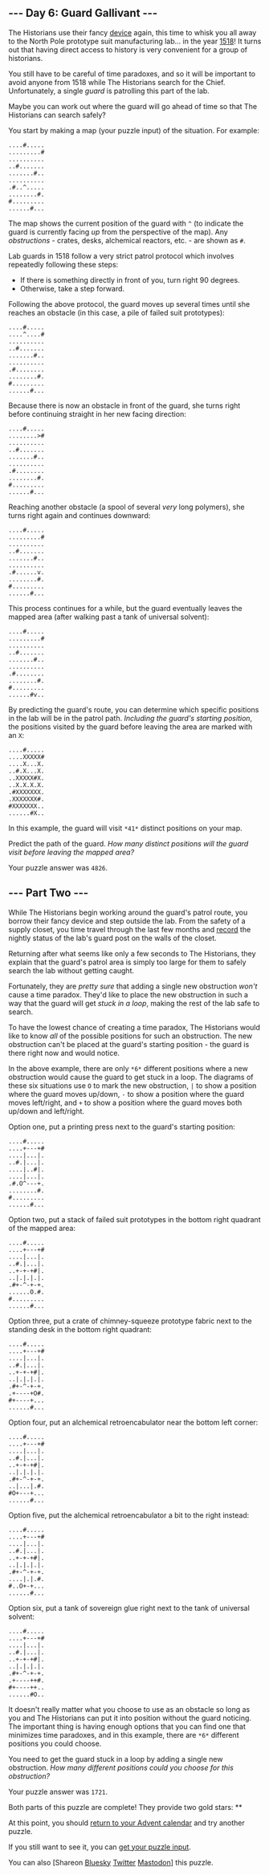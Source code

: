 \--- Day 6: Guard Gallivant ---
----------

The Historians use their fancy [device](4) again, this time to whisk you all away to the North Pole prototype suit manufacturing lab... in the year [1518](/2018/day/5)! It turns out that having direct access to history is very convenient for a group of historians.

You still have to be careful of time paradoxes, and so it will be important to avoid anyone from 1518 while The Historians search for the Chief. Unfortunately, a single *guard* is patrolling this part of the lab.

Maybe you can work out where the guard will go ahead of time so that The Historians can search safely?

You start by making a map (your puzzle input) of the situation. For example:

```
....#.....
.........#
..........
..#.......
.......#..
..........
.#..^.....
........#.
#.........
......#...

```

The map shows the current position of the guard with `^` (to indicate the guard is currently facing *up* from the perspective of the map). Any *obstructions* - crates, desks, alchemical reactors, etc. - are shown as `#`.

Lab guards in 1518 follow a very strict patrol protocol which involves repeatedly following these steps:

* If there is something directly in front of you, turn right 90 degrees.
* Otherwise, take a step forward.

Following the above protocol, the guard moves up several times until she reaches an obstacle (in this case, a pile of failed suit prototypes):

```
....#.....
....^....#
..........
..#.......
.......#..
..........
.#........
........#.
#.........
......#...

```

Because there is now an obstacle in front of the guard, she turns right before continuing straight in her new facing direction:

```
....#.....
........>#
..........
..#.......
.......#..
..........
.#........
........#.
#.........
......#...

```

Reaching another obstacle (a spool of several *very* long polymers), she turns right again and continues downward:

```
....#.....
.........#
..........
..#.......
.......#..
..........
.#......v.
........#.
#.........
......#...

```

This process continues for a while, but the guard eventually leaves the mapped area (after walking past a tank of universal solvent):

```
....#.....
.........#
..........
..#.......
.......#..
..........
.#........
........#.
#.........
......#v..

```

By predicting the guard's route, you can determine which specific positions in the lab will be in the patrol path. *Including the guard's starting position*, the positions visited by the guard before leaving the area are marked with an `X`:

```
....#.....
....XXXXX#
....X...X.
..#.X...X.
..XXXXX#X.
..X.X.X.X.
.#XXXXXXX.
.XXXXXXX#.
#XXXXXXX..
......#X..

```

In this example, the guard will visit `*41*` distinct positions on your map.

Predict the path of the guard. *How many distinct positions will the guard visit before leaving the mapped area?*

Your puzzle answer was `4826`.

\--- Part Two ---
----------

While The Historians begin working around the guard's patrol route, you borrow their fancy device and step outside the lab. From the safety of a supply closet, you time travel through the last few months and [record](/2018/day/4) the nightly status of the lab's guard post on the walls of the closet.

Returning after what seems like only a few seconds to The Historians, they explain that the guard's patrol area is simply too large for them to safely search the lab without getting caught.

Fortunately, they are *pretty sure* that adding a single new obstruction *won't* cause a time paradox. They'd like to place the new obstruction in such a way that the guard will get *stuck in a loop*, making the rest of the lab safe to search.

To have the lowest chance of creating a time paradox, The Historians would like to know *all* of the possible positions for such an obstruction. The new obstruction can't be placed at the guard's starting position - the guard is there right now and would notice.

In the above example, there are only `*6*` different positions where a new obstruction would cause the guard to get stuck in a loop. The diagrams of these six situations use `O` to mark the new obstruction, `|` to show a position where the guard moves up/down, `-` to show a position where the guard moves left/right, and `+` to show a position where the guard moves both up/down and left/right.

Option one, put a printing press next to the guard's starting position:

```
....#.....
....+---+#
....|...|.
..#.|...|.
....|..#|.
....|...|.
.#.O^---+.
........#.
#.........
......#...

```

Option two, put a stack of failed suit prototypes in the bottom right quadrant of the mapped area:

```
....#.....
....+---+#
....|...|.
..#.|...|.
..+-+-+#|.
..|.|.|.|.
.#+-^-+-+.
......O.#.
#.........
......#...

```

Option three, put a crate of chimney-squeeze prototype fabric next to the standing desk in the bottom right quadrant:

```
....#.....
....+---+#
....|...|.
..#.|...|.
..+-+-+#|.
..|.|.|.|.
.#+-^-+-+.
.+----+O#.
#+----+...
......#...

```

Option four, put an alchemical retroencabulator near the bottom left corner:

```
....#.....
....+---+#
....|...|.
..#.|...|.
..+-+-+#|.
..|.|.|.|.
.#+-^-+-+.
..|...|.#.
#O+---+...
......#...

```

Option five, put the alchemical retroencabulator a bit to the right instead:

```
....#.....
....+---+#
....|...|.
..#.|...|.
..+-+-+#|.
..|.|.|.|.
.#+-^-+-+.
....|.|.#.
#..O+-+...
......#...

```

Option six, put a tank of sovereign glue right next to the tank of universal solvent:

```
....#.....
....+---+#
....|...|.
..#.|...|.
..+-+-+#|.
..|.|.|.|.
.#+-^-+-+.
.+----++#.
#+----++..
......#O..

```

It doesn't really matter what you choose to use as an obstacle so long as you and The Historians can put it into position without the guard noticing. The important thing is having enough options that you can find one that minimizes time paradoxes, and in this example, there are `*6*` different positions you could choose.

You need to get the guard stuck in a loop by adding a single new obstruction. *How many different positions could you choose for this obstruction?*

Your puzzle answer was `1721`.

Both parts of this puzzle are complete! They provide two gold stars: \*\*

At this point, you should [return to your Advent calendar](/2024) and try another puzzle.

If you still want to see it, you can [get your puzzle input](6/input).

You can also [Shareon [Bluesky](https://bsky.app/intent/compose?text=I%27ve+completed+%22Guard+Gallivant%22+%2D+Day+6+%2D+Advent+of+Code+2024+%23AdventOfCode+https%3A%2F%2Fadventofcode%2Ecom%2F2024%2Fday%2F6) [Twitter](https://twitter.com/intent/tweet?text=I%27ve+completed+%22Guard+Gallivant%22+%2D+Day+6+%2D+Advent+of+Code+2024&url=https%3A%2F%2Fadventofcode%2Ecom%2F2024%2Fday%2F6&related=ericwastl&hashtags=AdventOfCode) [Mastodon](javascript:void(0);)] this puzzle.
